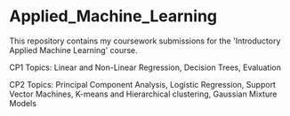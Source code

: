 # Applied_Machine_Learning
This repository contains my coursework submissions for the 'Introductory Applied Machine Learning' course. 

CP1 Topics: Linear and Non-Linear Regression, Decision Trees, Evaluation

CP2 Topics: Principal Component Analysis, Logistic Regression, Support Vector Machines, 
            K-means and Hierarchical clustering, Gaussian Mixture Models
            
